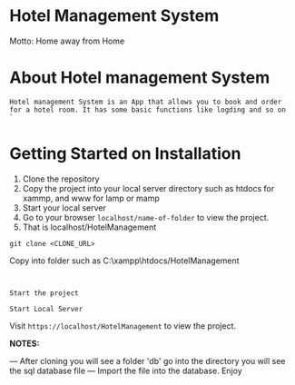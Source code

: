 # Hotel Management System

Motto: Home away from Home

# About Hotel management System

	Hotel management System is an App that allows you to book and order for a hotel room. It has some basic functions like logding and so on		`	

# Getting Started on Installation

1. Clone the repository
2. Copy the project into your local server directory such as htdocs for xammp, and www for lamp or mamp
3. Start your local server
4. Go to your browser `localhost/name-of-folder` to view the project.
5. That is localhost/HotelManagement




```
git clone <CLONE_URL>
```

Copy into folder such as C:\xampp\htdocs/HotelManagement

```

```

```

Start the project
```

`Start Local Server`

Visit `https://localhost/HotelManagement` to view the project.

**NOTES:**

&mdash; After cloning you will see a folder 'db' go into the directory you will see the sql database file
&mdash; Import the file into the database. Enjoy

